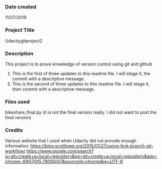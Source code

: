 ### Date created
11/27/2019

### Project Title
Udacitygitproject2

### Description
This project is to prove knowledge of version control using git and github
1. This is the first of three updates to this readme file.  I will stage it, the commit with a descriptive message.
2. This is the second of three updates to this readme file.  I will stage it, then commit with a descriptive message.



### Files used
bikeshare_final.py (it is not the final version really.  I did not want to post the final version)

### Credits
Various website that I used when Udacity did not provide enough information:
https://blog.scottlowe.org/2015/01/27/using-fork-branch-git-workflow/
https://www.google.com/search?q=git+create+a+local+repository&oq=git+create+a+local+repository&aqs=chrome..69i57j0l5.78050j0j7&sourceid=chrome&ie=UTF-8




